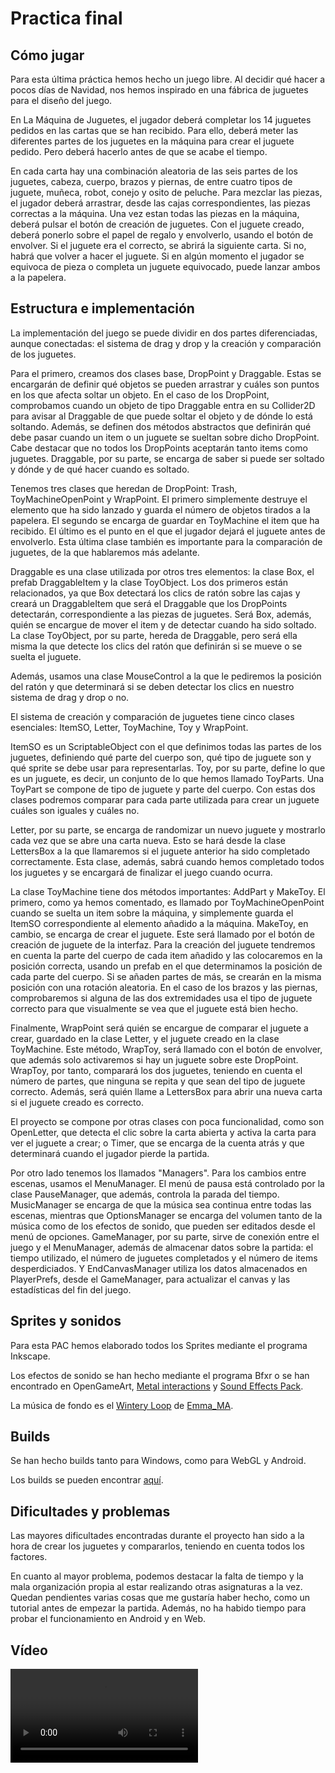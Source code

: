 # Practica final

## Cómo jugar
Para esta última práctica hemos hecho un juego libre. Al decidir qué hacer a pocos días de Navidad, nos hemos inspirado en una fábrica de juguetes para el diseño del juego.

En La Máquina de Juguetes, el jugador deberá completar los 14 juguetes pedidos en las cartas que se han recibido. Para ello, deberá meter las diferentes partes de los juguetes en la máquina para crear el juguete pedido. Pero deberá hacerlo antes de que se acabe el tiempo.

En cada carta hay una combinación aleatoria de las seis partes de los juguetes, cabeza, cuerpo, brazos y piernas, de entre cuatro tipos de juguete, muñeca, robot, conejo y osito de peluche. Para mezclar las piezas, el jugador deberá arrastrar, desde las cajas correspondientes, las piezas correctas a la máquina. Una vez estan todas las piezas en la máquina, deberá pulsar el botón de creación de juguetes. Con el juguete creado, deberá ponerlo sobre el papel de regalo y envolverlo, usando el botón de envolver. Si el juguete era el correcto, se abrirá la siguiente carta. Si no, habrá que volver a hacer el juguete. Si en algún momento el jugador se equivoca de pieza o completa un juguete equivocado, puede lanzar ambos a la papelera.

## Estructura e implementación
La implementación del juego se puede dividir en dos partes diferenciadas, aunque conectadas: el sistema de drag y drop y la creación y comparación de los juguetes.

Para el primero, creamos dos clases base, DropPoint y Draggable. Estas se encargarán de definir qué objetos se pueden arrastrar y cuáles son puntos en los que afecta soltar un objeto. En el caso de los DropPoint, comprobamos cuando un objeto de tipo Draggable entra en su Collider2D para avisar al Draggable de que puede soltar el objeto y de dónde lo está soltando. Además, se definen dos métodos abstractos que definirán qué debe pasar cuando un item o un juguete se sueltan sobre dicho DropPoint. Cabe destacar que no todos los DropPoints aceptarán tanto items como juguetes. Draggable, por su parte, se encarga de saber si puede ser soltado y dónde y de qué hacer cuando es soltado.

Tenemos tres clases que heredan de DropPoint: Trash, ToyMachineOpenPoint y WrapPoint. El primero simplemente destruye el elemento que ha sido lanzado y guarda el número de objetos tirados a la papelera. El segundo se encarga de guardar en ToyMachine el item que ha recibido. El último es el punto en el que el jugador dejará el juguete antes de envolverlo. Esta última clase también es importante para la comparación de juguetes, de la que hablaremos más adelante.

Draggable es una clase utilizada por otros tres elementos: la clase Box, el prefab DraggableItem y la clase ToyObject. Los dos primeros están relacionados, ya que Box detectará los clics de ratón sobre las cajas y creará un DraggableItem que será el Draggable que los DropPoints detectarán, correspondiente a las piezas de juguetes. Será Box, además, quién se encargue de mover el item y de detectar cuando ha sido soltado. La clase ToyObject, por su parte, hereda de Draggable, pero será ella misma la que detecte los clics del ratón que definirán si se mueve o se suelta el juguete.

Además, usamos una clase MouseControl a la que le pediremos la posición del ratón y que determinará si se deben detectar los clics en nuestro sistema de drag y drop o no.

El sistema de creación y comparación de juguetes tiene cinco clases esenciales: ItemSO, Letter, ToyMachine, Toy y WrapPoint.

ItemSO es un ScriptableObject con el que definimos todas las partes de los juguetes, definiendo qué parte del cuerpo son, qué tipo de juguete son y qué sprite se debe usar para representarlas. Toy, por su parte, define lo que es un juguete, es decir, un conjunto de lo que hemos llamado ToyParts. Una ToyPart se compone de tipo de juguete y parte del cuerpo. Con estas dos clases podremos comparar para cada parte utilizada para crear un juguete cuáles son iguales y cuáles no.

Letter, por su parte, se encarga de randomizar un nuevo juguete y mostrarlo cada vez que se abre una carta nueva. Esto se hará desde la clase LettersBox a la que llamaremos si el juguete anterior ha sido completado correctamente. Esta clase, además, sabrá cuando hemos completado todos los juguetes y se encargará de finalizar el juego cuando ocurra.

La clase ToyMachine tiene dos métodos importantes: AddPart y MakeToy. El primero, como ya hemos comentado, es llamado por ToyMachineOpenPoint cuando se suelta un item sobre la máquina, y simplemente guarda el ItemSO correspondiente al elemento añadido a la máquina. MakeToy, en cambio, se encarga de crear el juguete. Este será llamado por el botón de creación de juguete de la interfaz. Para la creación del juguete tendremos en cuenta la parte del cuerpo de cada item añadido y las colocaremos en la posición correcta, usando un prefab en el que determinamos la posición de cada parte del cuerpo. Si se añaden partes de más, se crearán en la misma posición con una rotación aleatoria. En el caso de los brazos y las piernas, comprobaremos si alguna de las dos extremidades usa el tipo de juguete correcto para que visualmente se vea que el juguete está bien hecho.

Finalmente, WrapPoint será quién se encargue de comparar el juguete a crear, guardado en la clase Letter, y el juguete creado en la clase ToyMachine. Este método, WrapToy, será llamado con el botón de envolver, que además solo activaremos si hay un juguete sobre este DropPoint. WrapToy, por tanto, comparará los dos juguetes, teniendo en cuenta el número de partes, que ninguna se repita y que sean del tipo de juguete correcto. Además, será quién llame a LettersBox para abrir una nueva carta si el juguete creado es correcto.

El proyecto se compone por otras clases con poca funcionalidad, como son OpenLetter, que detecta el clic sobre la carta abierta y activa la carta para ver el juguete a crear; o Timer, que se encarga de la cuenta atrás y que determinará cuando el jugador pierde la partida.

Por otro lado tenemos los llamados "Managers". Para los cambios entre escenas, usamos el MenuManager. El menú de pausa está controlado por la clase PauseManager, que además, controla la parada del tiempo. MusicManager se encarga de que la música sea continua entre todas las escenas, mientras que OptionsManager se encarga del volumen tanto de la música como de los efectos de sonido, que pueden ser editados desde el menú de opciones. GameManager, por su parte, sirve de conexión entre el juego y el MenuManager, además de almacenar datos sobre la partida: el tiempo utilizado, el número de juguetes completados y el número de items desperdiciados. Y EndCanvasManager utiliza los datos almacenados en PlayerPrefs, desde el GameManager, para actualizar el canvas y las estadísticas del fin del juego.

## Sprites y sonidos
Para esta PAC hemos elaborado todos los Sprites mediante el programa Inkscape.

Los efectos de sonido se han hecho mediante el programa Bfxr o se han encontrado en OpenGameArt, [Metal interactions](https://opengameart.org/content/metal-interactions) y [Sound Effects Pack](https://opengameart.org/content/sound-effects-pack).

La música de fondo es el [Wintery Loop](https://opengameart.org/content/wintery-loop) de [Emma_MA](https://opengameart.org/users/emmama).

## Builds
Se han hecho builds tanto para Windows, como para WebGL y Android.

Los builds se pueden encontrar [aquí](https://fuscor.itch.io/practica-final-la-maquina-de-juguetes).

## Dificultades y problemas
Las mayores dificultades encontradas durante el proyecto han sido a la hora de crear los juguetes y compararlos, teniendo en cuenta todos los factores.

En cuanto al mayor problema, podemos destacar la falta de tiempo y la mala organización propia al estar realizando otras asignaturas a la vez. Quedan pendientes varias cosas que me gustaría haber hecho, como un tutorial antes de empezar la partida. Además, no ha habido tiempo para probar el funcionamiento en Android y en Web.

## Vídeo
![](PracticaFinal_video.mp4)





